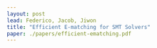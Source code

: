 ```yaml
---
layout: post
lead: Federico, Jacob, Jiwon
title: "Efficient E-matching for SMT Solvers"
paper: ./papers/efficient-ematching.pdf
---
```

